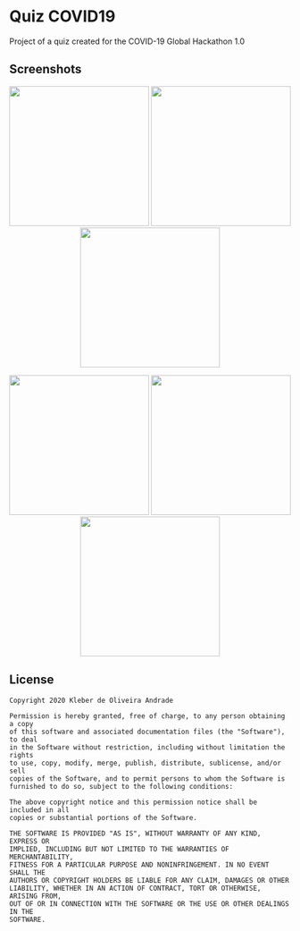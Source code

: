 # Quiz COVID19

Project of a quiz created for the COVID-19 Global Hackathon 1.0

## Screenshots

<p align="center">
    <img src="https://cdn-images-1.medium.com/max/1200/1*YK7Lq0v7AwL1lI5asHEUIw.png" width="250"/>
    <img src="https://cdn-images-1.medium.com/max/1200/1*G7C9CVYGEBF-2QCbRserHQ.png" width="250"/>
    <img src="https://cdn-images-1.medium.com/max/1200/1*0C_udoJc62aoJUhrjP24kw.png" width="250"/>
</p>

<p align="center">
    <img src="https://cdn-images-1.medium.com/max/1200/1*bgBSVu-EHAIFQcnYW2L7UA.png" width="250"/>
    <img src="https://cdn-images-1.medium.com/max/1200/1*i4JjNPZ0EL1yRjcPBchhog.png" width="250"/>
    <img src="https://cdn-images-1.medium.com/max/1200/1*5Cp4au8kj0Hedp46LwuiMw.png" width="250"/>
</p>

## License

    Copyright 2020 Kleber de Oliveira Andrade
    
    Permission is hereby granted, free of charge, to any person obtaining a copy
    of this software and associated documentation files (the "Software"), to deal
    in the Software without restriction, including without limitation the rights
    to use, copy, modify, merge, publish, distribute, sublicense, and/or sell
    copies of the Software, and to permit persons to whom the Software is
    furnished to do so, subject to the following conditions:
    
    The above copyright notice and this permission notice shall be included in all
    copies or substantial portions of the Software.
    
    THE SOFTWARE IS PROVIDED "AS IS", WITHOUT WARRANTY OF ANY KIND, EXPRESS OR
    IMPLIED, INCLUDING BUT NOT LIMITED TO THE WARRANTIES OF MERCHANTABILITY,
    FITNESS FOR A PARTICULAR PURPOSE AND NONINFRINGEMENT. IN NO EVENT SHALL THE
    AUTHORS OR COPYRIGHT HOLDERS BE LIABLE FOR ANY CLAIM, DAMAGES OR OTHER
    LIABILITY, WHETHER IN AN ACTION OF CONTRACT, TORT OR OTHERWISE, ARISING FROM,
    OUT OF OR IN CONNECTION WITH THE SOFTWARE OR THE USE OR OTHER DEALINGS IN THE
    SOFTWARE.